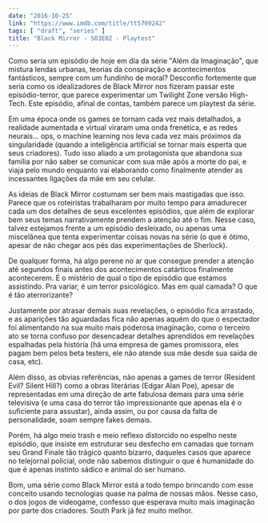 ```yaml
---
date: "2016-10-25"
link: "https://www.imdb.com/title/tt5709242"
tags: [ "draft", "series" ]
title: "Black Mirror - S03E02 - Playtest"
---
```

Como seria um episódio de hoje em dia da série "Além da Imaginação", que mistura lendas urbanas, teorias da conspiração e acontecimentos fantásticos, sempre com um fundinho de moral? Desconfio fortemente que seria como os idealizadores de Black Mirror nos fizeram passar este episódio-terror, que parece experimentar um Twilight Zone versão High-Tech. Este episódio, afinal de contas, também parece um playtest da série.

Em uma época onde os games se tornam cada vez mais detalhados, a realidade aumentada e virtual viraram uma onda frenética, e as redes neurais... ops, o machine learning nos leva cada vez mais próximos da singularidade (quando a inteligência artificial se tornar mais esperta que seus criadores). Tudo isso aliado a um protagonista que abandona sua família por não saber se comunicar com sua mãe após a morte do pai, e viaja pelo mundo enquanto vai elaborando como finalmente atender as incessantes ligações da mãe em seu celular.

As ideias de Black Mirror costumam ser bem mais mastigadas que isso. Parece que os roteiristas trabalharam por muito tempo para amadurecer cada um dos detalhes de seus excelentes episódios, que além de explorar bem seus temas narrativamente prendem a atenção até o fim. Nesse caso, talvez estejamos frente a um episódio desleixado, ou apenas uma miscelânea que tenta experimentar coisas novas na série (o que é ótimo, apesar de não chegar aos pés das experimentações de Sherlock).

De qualquer forma, há algo perene no ar que consegue prender a atenção até segundos finais antes dos acontecimentos catárticos finalmente acontecerem. É o mistério de qual o tipo de episódio que estamos assistindo. Pra variar, é um terror psicológico. Mas em qual camada? O que é tão aterrorizante?

Justamente por atrasar demais suas revelações, o episódio fica arrastado, e as aparições tão aguardadas fica não apenas aquém do que o espectador foi alimentando na sua muito mais poderosa imaginação, como o terceiro ato se torna confuso por desencadear detalhes aprendidos em revelações espalhadas pela história (há uma empresa de games promissora, eles pagam bem pelos beta testers, ele não atende sua mãe desde sua saída de casa, etc).

Além disso, as obvias referências, não apenas a games de terror (Resident Evil? Silent Hill?) como a obras literárias (Edgar Alan Poe), apesar de representadas em uma direção de arte fabulosa demais para uma série televisiva (e uma casa do terror tão impressionante que apenas ela é o suficiente para assustar), ainda assim, ou por causa da falta de personalidade, soam sempre fakes demais.

Porém, há algo meio trash e meio reflexo distorcido no espelho neste episódio, que insiste em estruturar seu desfecho em camadas que tornam seu Grand Finale tão trágico quanto bizarro, daqueles casos que aparece no telejornal policial, onde não sabemos distinguir o que é humanidade do que é apenas instinto sádico e animal do ser humano.

Bom, uma série como Black Mirror está a todo tempo brincando com esse conceito usando tecnologias quase na palma de nossas mãos. Nesse caso, o dos jogos de videogame, confesso que esperava muito mais imaginação por parte dos criadores. South Park já fez muito melhor.
